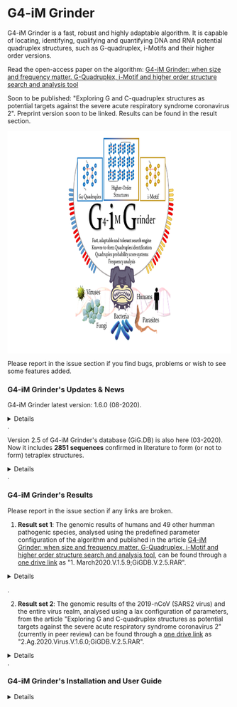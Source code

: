 # **G4-iM Grinder**
G4-iM Grinder is a fast, robust and highly adaptable algorithm. It is capable of locating, identifying, qualifying and quantifying DNA and RNA potential quadruplex structures, such as G-quadruplex, i-Motifs and their higher order versions.

Read the open-access paper on the algorithm: [G4-iM Grinder: when size and frequency matter. G-Quadruplex, i-Motif and higher order structure search and analysis tool](https://academic.oup.com/nargab/article/2/1/lqz005/5576141)

Soon to be published: "Exploring G and C-quadruplex structures as potential targets against the severe acute respiratory syndrome coronavirus 2". Preprint version soon to be linked. Results can be found in the result section.  

<img src="images/Abstract.png" align="middle" height="500" />

Please report in the issue section if you find bugs, problems or wish to see some features added.

###       **G4-iM Grinder's Updates & News**
G4-iM Grinder latest version: 1.6.0 (08-2020). 
<details>
Changes:

For Version 1.6.00:

1. Changed `GiGList.Analysis` to accept vectors instead of just single numerals in its parameters. Changed also the results returned, with better summaries of the G4-iM Grinder function.
2. Changed the concept of DNA and RNA sequences in the `G4-iM Grinder` main function and other related functions to be more efficient.
3. The function to find confirmed quadruplex sequences was modified to be more efficient with RAM. This is to prevent problems with an growing database of confirmed quadruplex sequences.
4. Added Biostrings and biomartr dependencies. Added the packages to the package loading function.
5. G4-iM Grinder version and the G4-iM Grinder database version are now saved in the configuration dataframe of each result.
6. Added a function to analyze the characteristic and runs of a genome (`GiG.Seq.Analysis`).
7. Added a function to analyze the biological landmarks affected by the potential quadruplex results (`GiG.df.GenomicFeatures`).

For Version 1.5.95:

1. Fixed bug in PQSfinder algorithm, which incorrectly punctuated structures.
2. Changed the way known G4s and i-Motifs structures are detected. It will now detect both DNA and RNA confirmed sequences within the results. 
a. If the confirmed sequence is DNA, the results will include an asterisk (&ast;). 
b. If the result sequence is RNA, it will include a circumflex (^). 
c. Example: If the GUK1 DNA quadruplex was detected within the results one time, the Conf.Quad.Seqs column will state: GUK1 (1&ast;). If the 42.HIRA (WT) RNA quadruplex was detected within the results one time, the Conf.Quad.Seqs column will state: 42.HIRA (WT) (1^)
</details>
.


Version 2.5 of G4-iM Grinder's database (GiG.DB) is also here (03-2020). Now it includes **2851 sequences** confirmed in literature to form (or not to form) tetraplex structures.
<details>

The GiG.DB within the G4-iM Grinder package includes:

**I. BioInformatic dataframe:** 

	1. Each entry is a nucleotidic sequence published in a scientific journal in relationship with its capability of forming quadruplex structures.
	2. Each entry includes 	
		A. Quadruplex		TRUE for  forming quadruplex, FALSE for NOT
		B. Genome		DNA or RNA 
		C. Nucleotide		G or C, for G4s or i-Motif respectively
		D. Name			value must be unique
		E. Sequence		value must be unique
		F. Length		Length of Sequence
		G. Tm			Nº of biophysical results associated to the entry (within Biophysical dataframe)
	3. Currently there are a total of 2851 entries. 
		A. 2141 form tetraplex	 and 710  dont; 
		B. 283  are i-Motifs 	 and 2568 are G4s; 
		C. 1858 are DNA 	 and 993  are RNA.
	4. Sequences which end in -ReV- are the reverse sequences of other entries.
		For example 	
			1. Name1 	GGTGGTGG|TTT|GG 
			2. Name1-ReV- 	GG|TTT|GGTGGTGG
							
**II. Refs dataframe:**

	1. Each entry is the literature reference for an BioInformatic dataframe entry.
	2. Each entry includes: 
		A. name 		value must be unique; Name of BioInformatic entry 
		B. DOI			DOI identificator; for example: 10.1093/nargab/lqz005
		C. Pubmed	 	PubmebID identificator (PMID); for example:	29109402
		D. comments		Extra information, normally citing information 
					For example: Nucleic Acids Res., 45, 7487–7493.
	3. Currently there are a total of 2851 entries. 
							
**III. BioPhysical dataframe:**

	1. Each entry is a Biophysical result found for a particular BioInformatic entry. 
	2. Data includes Tm (ºC), pH, Concentrations of sequence (uM), K+ (mM) and Na+ (mM), and the found topology.
	3. Currently there are 153 entries. 
							
Comments: If you find an error within GiG.DB or want to include other sequences, please open an issue request in Github, **"EfresBR/G4iMGrinder"**.

</details>
.

###       **G4-iM Grinder's Results**

Please report in the issue section if any links are broken.

1. **Result set 1**: The genomic results of humans and 49 other humman pathogenic species, analysed using the predefined parameter configuration of the algorithm and published in the article [G4-iM Grinder: when size and frequency matter. G-Quadruplex, i-Motif and higher order structure search and analysis tool](https://academic.oup.com/nargab/article/2/1/lqz005/5576141), can be found through a [one drive link](https://1drv.ms/u/s!AvVGQg2rNIwDgSVRBSqXju1t1B05?e=uvVk7M) as "1. March2020.V.1.5.9;GiGDB.V.2.5.RAR".

<details>

GiG.DB V.2.5 has been used to update these results (03-2020) and now include the localization of the **2851** known-to-form and known-NOT-to-form quadruplex in the database.

As of V.2.5 of GiG.DB, the total amount of results (M2A) with at least one confirmed G4 within its sequence is **312072** (236483 more than in V1.0). 

As of V.2.5 of GiG.DB, the total amount of results (M2A) with at least one confirmed i-Motif within its sequence is **160054** (74171 more than in V1.0)

The 1.5 Gb .RAR compressed file hosts four RData images of the results.

1. `Human.PQS.032020.RData` for Human G-based PQS analysis
2. `Human.PiMS.032020.RData` for Human C-based PiMS analysis
3. `NonHuman.PQS.032020.RData` for non-human G-based PQS analysis
4. `NonHuman.PiMS.032020.RData` for non-human C-based PiMS analysis.


Genomes used:

	1. Human Genome - hg38, GRCh38.p12, Genome Reference Consortium Human Build 38, INSDC Assembly GCA_000001405.27 downloaded May 2019 from www.sanger.ac.uk. 
	2. Non-human genomes - Please see section 9 of supplementary material of the original article for more info.

With this update, Figure 4 of G4-iM Grinder's article, which compared different tetraplex-related characteristics of each genome (including density [per 100000 nucleotides], uniqueness and Confirmed Quadruplex Sequences (CQS)) becomes:

<img src="images/Data.Analysis.V1.59, V2.5.jpg" align="middle" height="1250" />

Being the CQS columns what changes between both Figure 4s.

</details>

.

2. **Result set 2**: The genomic results of the 2019-nCoV (SARS2 virus) and the entire virus realm, analysed using a lax configuration of parameters, from the article "Exploring G and C-quadruplex structures as potential targets against the severe acute respiratory syndrome coronavirus 2" (currently in peer review) can be found through a [one drive link](https://1drv.ms/u/s!AvVGQg2rNIwDgSYHCRcOOWiusrB6?e=cVv8fS) as "2.Ag.2020.Virus.V.1.6.0;GiGDB.V.2.5.RAR". 

<details>

The 2.5 Gb .RAR compressed file hosts two group of files.

**RAW DATA**: 
1.	`Virus.Results.RDS`, includes the raw data of the G4-iM Grinder analysis on all the virus realm as a list. The list groups virus species by their families. Each species list includes a PQS and PiMS sublist. These store the composition, location, known-quadruplex sequences presence and score (amongst others) of PQS/PiMS found in each virus. The information used in this analysis was Method 2; size restricted overlapping search method (PQSM2A data.frames), although Method 3 results are also included. 
2.	`3297.2019-nCoV.Results.RDS`, includes the raw data of the G4-iM Grinder analysis on all the 3297 different 2019-nCoV virus sequenced after of clinical symptoms analysed in the work. These were used to calculate the conservation of each sequence found in the reference 2019-nCoV, and are given as a list. The list groups virus by strains. Each includes a PQS and PiMS sublist. These store the composition, location, known-quadruplex sequences presence and score (amongst others) of PQS/PiMS found in each virus. The information used in this analysis was Method 2; size restricted overlapping search method (PQSM2A data.frames), although Method 3 results are also included.
3.	`gisaid.3297._hcov-19.PDF`, includes the references of the 2019-nCoV 3297 genomes downloaded from the GISAID database.

**ANALYTICAL DATA**:
4.	`Analysis.RData` is the analysis results on the raw G4-iM Grinder data. It includes 5 lists:

	i.	 `a.Ref.2019nCoV` – Analysis with G4iMGrinder function of the GiG-package of the 2019-nCoV reference genome. It includes the Method 2 results of the reference genome with the conservation rates and common sequences found in other viruses. The biological landmarks affected by the candidates retrieved using the function GiG.df.GenomicFeatures are also stored here. 

	ii.	`Analysis.2019nCoV.3297genomes` – Analysis with GiGList.Analysis function of the GiG-package. 3297 genomes of the 2019-nCoV sequenced at different times and locations of the ongoing pandemic were examined. PQS and PiMS sublists are the analysis for PQS and PiMS respectively. df.index data frame stores the identification of each genome used.

	iii.	`Analysis.Coronaviridae.fam` – Analysis with GiGList.Analysis function of the GiG-package of the Coronaviridae family. PQS and PiMS lists are the analysis for PQS and PiMS respectively. df.index data frame stores the identification of each genome used. 

	iv.	`Analysis.Virus.realm` - Analysis with GiGList.Analysis function of the GiG-package of the entire virus realm. PQS and PiMS lists are the analysis for PQS and PiMS respectively. df.index data frame stores the identification of each genome used. Genome data frame is the analysis with the function GiG.Seq.Analysis.

	v.	`Baltimore.C` – Baltimore Classification tables regarding each group characteristics and classification of each family into its group. 

</details>
.

###       **G4-iM Grinder's Installation and User Guide**

<details>

####       **A.      Package prerequisites**

<details>

G4-iM Grinder can be downloaded from github: EfresBR/G4iMGrinder. G4-iM Grinder requires the installation of other CRAN based and Bioconductor packages. 
Please, ensure all required packages are installed and R version is at least 4.0.0. 
G4-iM Grinder was successfully downloaded and tested in MacOS 10.12.6, Windows 10 (x64), Ubuntu 18.04.2 (x64), Mint 19.1 (x64) and Fedora-workstation 30. 
In Linux based systems, the installation of devtools may require further effort ([Check this link](https://stackoverflow.com/questions/20923209/problems-installing-the-devtools-package)). 
Other OS including x86 systems have not been tested.

G4-iM Grinder has been sucessfully used in R 4.0.2 and R-studio 1.3.1056


```ruby

pck <- c("stringr", "stringi", "plyr", "seqinr", "stats", "parallel", "doParallel", "beepr", "stats4", "devtools", "dplyr", "BiocManager")

#foo was written by Simon O'Hanlon Nov 8 2013.
#Thanks Simon, thanks StackOverflow and all its amazing community.

foo <- function(x){
  for( i in x ){
    #  require returns TRUE invisibly if it was able to load package
    if( ! require( i , character.only = TRUE ) ){
      #  If package was not able to be loaded then re-install
      install.packages( i , dependencies = TRUE )
      #  Load package after installing
      require( i , character.only = TRUE )
    }
  }
}
foo(pck)
BiocManager::install(c("BiocGenerics", "S4Vectors", "Biostrings", "biomartr") , ask = FALSE, update = TRUE)


```

</details>



####      **B.      Package installing and loading**

<details>

```ruby

devtools::install_github("EfresBR/G4iMGrinder")
library(G4iMGrinder)


```

</details>



####      **C.      Installation fails**

<details>

The most common reasons for failing during the installation of G4-iM Grinder are ,

1. 	Some of G4-iM Grinder's dependencies have not been installed,
2. 	R version is not at least 4.0.0

If you are having problems during installation, please, execute the following code to verify that these prerequisites are met.

```ruby


pck <- c("BiocGenerics", "S4Vectors", "stringr", "stringi", "plyr", "seqinr", "stats", "parallel", "doParallel", "beepr", "stats4", "devtools", "dplyr", "BiocManager", "biomartr", "Biostrings")

FailFoo <- function(x){
  Info <- "Package dependendies FAILED. These packages are required and are NOT installed: "
  count <- 0
  for( i in x ){
    if( ! require( i , character.only = TRUE, quietly = TRUE ) ){
      Info <- paste0(Info, i, " ")
      count <- count +1
    }
  }
  ifelse(count ==0, yes = print("Package dependencies PASSED. All required packages are installed. "),
         no = print(Info))
  AAA <- R.version
  ifelse(as.numeric(AAA$major) == 4,
         yes= ifelse(as.numeric(AAA$minor >= 0),
                     yes = print("R version requirements PASSED. R version is at least 4.0 as required."),
                     no = print("R version requirements FAILED. R needs to be updated to version >= 4.0")),
         no = print("R version requirements FAILED. R needs to be updated to version >= 4.0"))
}
FailFoo(pck)


```

The result of this code should be:

```

[1] "Package dependencies PASSED. All required packages are installed. "
[1] "R version requirements PASSED. R version is at least 4.0 as required."

```

If both the package dependencies and R version have passed the test, and still the installation fails, please, write an issue in the issue section stating the transcript of the executed commands and the full error received.

</details>



####       **D.      (NEW) Running a G4-iM Grinder pre-analysis**


<details>

Executing a genomic pre-analysis with `GiG.Seq.Analysis`. 
This function can be used before a GiG analysis to determine the best search parameters to obtain quadruplex-related results. 
The function’s outcome is a data frame with the most relevant genomic features, including length (in nucleotides), type of genome (DNA or ARN), strands (single or double), and G, C, T/U, A and N composition (as % of total sequence). 
The function also calculates the total number of runs with different conditions (predefined parameters, bulges per run: zero and one-quantities; run lengths: two to five and three to five-length) in the genome, and returns it to the user as total counts or genomic density. 
The higher the run density, the higher the probability of finding associated PQS or PiMS in the results.
```ruby

# Using a genome available online
loc <- url("http://tritrypdb.org/common/downloads/release-36/Lmajor/fasta/TriTrypDB-36_Lmajor_ESTs.fasta")
Sequence <- paste0(seqinr::read.fasta(file = loc, as.string = TRUE, legacy.mode = TRUE, seqonly = TRUE, strip.desc = TRUE), collapse = "")

# Running the pre-analysis.
require(G4iMGrinder)
Pre_Rs <- GiG.Seq.Analysis(Name = "LmajorESTs", Sequence = Sequence, DNA = TRUE, Complementary = TRUE)

```



</details>



####       **E.      Running a G4-iM Grinder analysis**


<details>

Executing a genomic G-Quadruplex analysis with G4iMGrinder function

```ruby

# Using a genome available online
loc <- url("http://tritrypdb.org/common/downloads/release-36/Lmajor/fasta/TriTrypDB-36_Lmajor_ESTs.fasta")
Sequence <- paste0(seqinr::read.fasta(file = loc, as.string = TRUE, legacy.mode = TRUE, seqonly = TRUE, strip.desc = TRUE), collapse = "")

# Executing a grind on the sequence in search of PQS
require(G4iMGrinder)
Rs  <- G4iMGrinder(Name = "LmajorESTs", Sequence = Sequence)

# Forcing the folding rule to the limit (this will take longer)
Rs2 <- G4iMGrinder(Name = "LmajorESTs", Sequence = Sequence, BulgeSize = 2,   MaxIL = 10, MaxLoopSize = 20)


```
G4-iM Grinder allows huge flexibility to adapt to any of the users requirements.

</details>



####       **F.      G4-iM Grinder's variables and their predifined values**

<details>


<img src="images/Variable.jpg" align="middle" height="1000" />
N.B. Several other parameters regarding PQSFinder are available for modification.

</details>



####       **G.      Summarizing G4-iM Grinder results**


<details>
Summarizing an analysis with GiGList.Analysis function to compare the results between genomes. This will quantify the number of results and density of each analysis. It will also give the number of results that have at least a minimum frequency, score and size. These variables can be modified. See the package documentation for more information regarding GiGList.Analysis.

```ruby

# summarizing first search
require(G4iMGrinder)
ResultTable <- GiGList.Analysis(GiGList = Rs, iden = "Predefined")

# adding the second analysis in a new row
ResultTable[2,] <- GiGList.Analysis(GiGList = Rs2, iden= "ForceLimit")


```

</details>



####       **H.      (NEW) Biological features (landmarks) affected by PQS and PiMS candidates**  

<details>

The `GiG.df.GenomicFeatures` function is suitable for determining the genomic features that share their location with (and hence may be affected by) GiG’s PQS and PiMS results. 
It employs the online database connector package “biomartr” to retrieve the genomic annotations file for the sequence, with which to then match positions. 
The function returns a data frame of all the matches found for the input sequences and includes different attributes (IDs, keys, relationships with other features and comments) of the matched genomic features. 
Please, use the same genome associated with the annotation file.

```ruby

# Analyzing the HIV-1 virus. To do so, first lets download the genome and use it with G4-iM Grinder via the biomartr package. The virus is a ssRNA.
require(G4iMGrinder) 
require(biomartr)
Sequence <- toString(read_genome(getGenome(db = "refseq", organism = "GCF_000864765.1",  reference = F)))
RsHIV <- G4iMGrinder(Name = "HIV-1", Sequence = Sequence, DNA = F, Complementary = F)

# Applying the `GiG.df.GenomicFeatures` function on the Method 2 results of the G4-iM Grinder grind.
RsHiV.GF <- GiG.df.GenomicFeatures(df = RsHiV$PQSM2a, org = "GCF_000864765.1", db = "refseq")

#Please make sure the genome analyzed with G4-iM Grinder and the annotation file are from the same organism.

```

</details>



####       **I.      Potential Higher Order Analysis**  


<details>

Executing an analysis of a higher order structure with GiG.M3Structure to analyze its potential subunit configuration. This will give all and the most interesting subunit conformations as stated in the article. See the package documentation for more information regarding GiG.M3Structure.

```ruby

# analyzing the longes PHOQS structure found in Rs$PQSM3A.

# N is the row number of the PHOQS to analyze in PQSM3a, as a numeral.
N <- as.numeric(rownames(Rs$PQSM3a[Rs$PQSM3a$Length == max(Rs$PQSM3a$Length),][1]))

require(G4iMGrinder)
Longest_PHOQS <- GiG.M3Structure(
			GiGList = Rs, 
			M3ACandidate = N, 
			MAXite = 10000
			)


```

</details>



####       **J.      Locating the references of Known-To-Form and Known-NOT-To-Form sequences**


<details>

Finding the reference for the Known-To-Form Quadruplex structures of an interesting Result. This procedure is the same for Known-NOT-To-Form sequences.

```ruby

# Finding the references of the known-to-form sequence 93del.
require(G4iMGrinder)
Ref93del <- GiG.DB$GiG.DB.Refs[GiG.DB$GiG.DB.Refs$Name == "93del", ]


```

</details>



####       **K.      Updating results for a pre-existing analysis**


<details>
Updating a G4-iM Grinder analysis with different variables using the GiGList.Updater function. This will avoid doing a new search analysis on the sequence and hence will be more time and resource efficient.

```ruby

# As the PHOQS structure in row 126 looks promising, we will also examine
# the Known-NOT-to-form Quadruplex of the results, quantify the % of GGG and TTA present in the sequence,
# and modify the score and frequency weight of the final score.
require(G4iMGrinder)
Rs3 <- GiGList.Updater(GiGList = Rs, KnownNOTQuadruplex = TRUE, KnownQuadruplex = TRUE,
                       LoopSeq = c("GGG", "TTA"), FreqWeight = 100, WeightParameters = c(75, 25, 0))


```

</details>



####       **L.      Grinding genomes in search of Potential i-Motif Sequences (PiMS)**


<details>

To search for potential i-Motifs in the genome we can repeat the analysis with G4iMGrinder function changing RunComposition = “C”. 

```ruby

# Doing a grind in search for i-Motifs in the sequence
require(G4iMGrinder)
Rs_iM1 <- G4iMGrinder(Name = "LmajorESTs", Sequence = Sequence, RunComposition = "C")


```

</details>



####       **M.      Comments on G4-iM Grinder's Search Engine**

<details>

G4-iM Grinder locates all overlapping and nested results that fit the user-defined (or predefined if none were inserted) parameters.
For example using predefined parameters, five possible PQS (in _italics_) results will be located for the genomic sequence

> **GGGG**TTAT**GGG**TTATT**GGTGG**TTATT**GGCG**TT**GGG**

1.	_**GGGG**TTAT**GGG**TTATT**GGTGG**TTATT**GGCG**_(~~TTGGG~~)
2.	_**GGGG**TTAT**GGG**TTATT**GGTGG**TTATT**GGCG**TT**GGG**_
3.	(~~G~~)_**GGG**TTAT**GGG**TTATT**GGTGG**TTATT**GGCG**_(~~TTGGG~~)  
4.	(~~G~~)_**GGG**TTAT**GGG**TTATT**GGTGG**TTATT**GGCG**TT**GGG**_
5.	(~~GGGGTTAT~~)_**GGG**TTATT**GGTGG**TTATT**GGCG**TT**GGG**_

The only current limitation of the search engine is when a perfect (for example, **GGG**) and an imperfect (for example, **GCGG**) run coexist within the same run (for example, **GCGGG**). Although it is possible that **GCGGG** forms a run, the perfect run (**GGG**) is favored to improve computing performance and the location of more likely to form sequences. For the Genomic Sequence

> **GCGGG**TTA**GGG**TTATTT**GGG**TTA**GGG**

using predefined parameters will result in the detection of:

-	(~~GC~~)_**GGG**TTA**GGG**TTATTT**GGG**TTA**GGG**_

whilst

-	_**GCGGG**TTA**GGG**TTATTT**GGG**TTA**GGG**_

will not be detected.

Regarding frequency of the quadruplex results, Quadruplexes may actually be repeated because they form part of repetitive nucleotide sequences, including transposon families. For example, several authors have already located recurrent PQS in such repetitive elements (both human and non-human species), which depending on the location and context, may potentially grant different biological significance to the same recurrent quadruplex.

</details>



</details>



